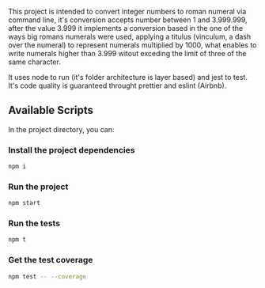 This project is intended to convert integer numbers to roman numeral via command line, it's conversion accepts number between 1 and 3.999.999, after the value 3.999 it implements a conversion based in the one of the ways big romans numerals were used, applying a titulus (vinculum, a dash over the numeral) to represent numerals multiplied by 1000, what enables to write numerals higher than 3.999 witout exceding the limit of three of the same character.

It uses node to run (it's folder architecture is layer based) and jest to test.
It's code quality is guaranteed throught prettier and eslint (Airbnb).

## Available Scripts

In the project directory, you can:

### Install the project dependencies

```sh
npm i
```

### Run the project

```sh
npm start
```

### Run the tests

```sh
npm t
```

### Get the test coverage

```sh
npm test -- --coverage
```
